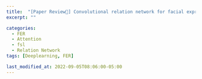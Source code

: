 ```yaml
---
title:  "[Paper Review📃] Convolutional relation network for facial expression recognition in the wild with few-shot learning!"
excerpt: ""

categories:
  - FER
  - Attention
  - fsl
  - Relation Network
tags: [Deeplearning, FER]

last_modified_at: 2022-09-05T08:06:00-05:00
---
```



